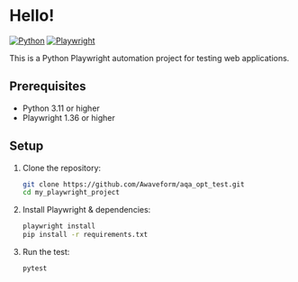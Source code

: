 # Hello!

[![Python](https://img.shields.io/badge/Python-3.11-blue)](https://www.python.org/)
[![Playwright](https://img.shields.io/badge/Playwright-1.36-blueviolet)](https://playwright.dev/)

This is a Python Playwright automation project for testing web applications.

## Prerequisites

- Python 3.11 or higher
- Playwright 1.36 or higher

## Setup

1. Clone the repository:

   ```bash
   git clone https://github.com/Awaveform/aqa_opt_test.git
   cd my_playwright_project
   
2. Install Playwright & dependencies:

   ```bash
   playwright install
   pip install -r requirements.txt

3. Run the test:
   ```bash
   pytest
